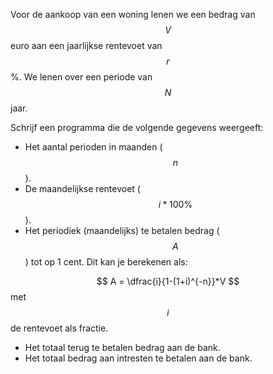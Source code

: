 Voor de aankoop van een woning lenen we een bedrag van $$V$$ euro aan een jaarlijkse rentevoet van $$r$$%. We lenen over een periode van $$N$$ jaar.

Schrijf een programma die de volgende gegevens weergeeft:
* Het aantal perioden in maanden ($$n$$).
* De maandelijkse rentevoet ($$i * 100\%$$).
* Het periodiek (maandelijks) te betalen bedrag ($$A$$) tot op 1 cent. Dit kan je berekenen als:

$$
A = \dfrac{i}{1-(1+i)^{-n}}*V
$$
  met $$i$$ de rentevoet als fractie.
* Het totaal terug te betalen bedrag aan de bank.
* Het totaal bedrag aan intresten te betalen aan de bank.

